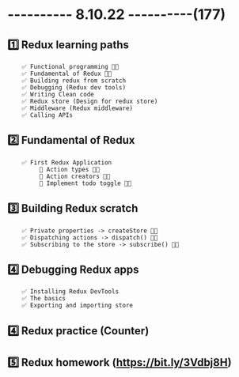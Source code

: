 # ---------- 8.10.22 ----------(177)

## 1️⃣ Redux learning paths

        ✅ Functional programming 👍🏻
        ✅ Fundamental of Redux 👍🏻
        ✅ Building redux from scratch
        ✅ Debugging (Redux dev tools)
        ✅ Writing Clean code
        ✅ Redux store (Design for redux store)
        ✅ Middleware (Redux middleware)
        ✅ Calling APIs

## 2️⃣ Fundamental of Redux

        ✅ First Redux Application
             🔴 Action types 👍🏻
             🔴 Action creators 👍🏻
             🔴 Implement todo toggle 👍🏻

## 3️⃣ Building Redux scratch

        ✅ Private properties -> createStore 👍🏻
        ✅ Dispatching actions -> dispatch() 👍🏻
        ✅ Subscribing to the store -> subscribe() 👍🏻

## 4️⃣ Debugging Redux apps

        ✅ Installing Redux DevTools
        ✅ The basics
        ✅ Exporting and importing store

## 4️⃣ Redux practice (Counter)

## 5️⃣ Redux homework (https://bit.ly/3Vdbj8H)
